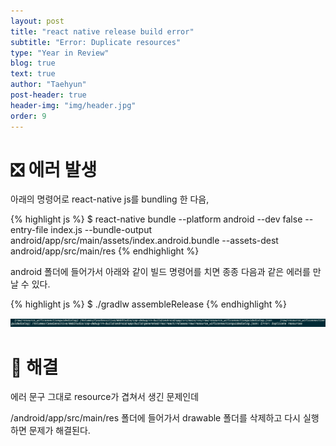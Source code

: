 ```yaml
---
layout: post
title: "react native release build error"
subtitle: "Error: Duplicate resources"
type: "Year in Review"
blog: true
text: true
author: "Taehyun"
post-header: true
header-img: "img/header.jpg"
order: 9
---
```


# ❎ 에러 발생

아래의 명령어로 react-native js를 bundling 한 다음,

{% highlight js %}
$ react-native bundle --platform android --dev false --entry-file index.js --bundle-output android/app/src/main/assets/index.android.bundle --assets-dest android/app/src/main/res
{% endhighlight %}

android 폴더에 들어가서 아래와 같이 빌드 명령어를 치면 종종 다음과 같은 에러를 만날 수 있다.

{% highlight js %}
$ ./gradlw assembleRelease
{% endhighlight %}

![](img/2020-07-19-16-51-10.png)

# 🌟 해결

에러 문구 그대로 resource가 겹쳐서 생긴 문제인데

/android/app/src/main/res 폴더에 들어가서 drawable 폴더를 삭제하고 다시 실행하면 문제가 해결된다.
